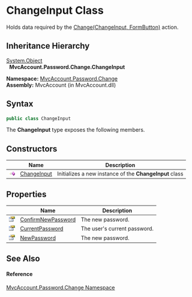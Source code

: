 ChangeInput Class
=================
Holds data required by the [Change(ChangeInput, FormButton)][1] action.


Inheritance Hierarchy
---------------------
[System.Object][2]  
  **MvcAccount.Password.Change.ChangeInput**  

**Namespace:** [MvcAccount.Password.Change][3]  
**Assembly:** MvcAccount (in MvcAccount.dll)

Syntax
------

```csharp
public class ChangeInput
```

The **ChangeInput** type exposes the following members.


Constructors
------------

                 | Name             | Description                                             
---------------- | ---------------- | ------------------------------------------------------- 
![Public method] | [ChangeInput][4] | Initializes a new instance of the **ChangeInput** class 


Properties
----------

                   | Name                    | Description                  
------------------ | ----------------------- | ---------------------------- 
![Public property] | [ConfirmNewPassword][5] | The new password.            
![Public property] | [CurrentPassword][6]    | The user's current password. 
![Public property] | [NewPassword][7]        | The new password.            


See Also
--------

#### Reference
[MvcAccount.Password.Change Namespace][3]  

[1]: ../ChangeController/Change_1.md
[2]: http://msdn.microsoft.com/en-us/library/e5kfa45b
[3]: ../README.md
[4]: _ctor.md
[5]: ConfirmNewPassword.md
[6]: CurrentPassword.md
[7]: NewPassword.md
[Public method]: ../../_icons/pubmethod.gif "Public method"
[Public property]: ../../_icons/pubproperty.gif "Public property"